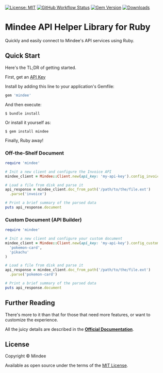 [![License: MIT](https://img.shields.io/github/license/mindee/mindee-api-ruby)](https://opensource.org/licenses/MIT)
[![GitHub Workflow Status](https://img.shields.io/github/actions/workflow/status/mindee/mindee-api-ruby/test.yml)](https://github.com/mindee/mindee-api-ruby)
[![Gem Version](https://img.shields.io/gem/v/mindee)](https://rubygems.org/gems/mindee)
[![Downloads](https://img.shields.io/gem/dt/mindee.svg)](https://rubygems.org/gems/mindee)

# Mindee API Helper Library for Ruby
Quickly and easily connect to Mindee's API services using Ruby.

## Quick Start
Here's the TL;DR of getting started.

First, get an [API Key](https://developers.mindee.com/docs/create-api-key)

Install by adding this line to your application's Gemfile:

```ruby
gem 'mindee'
```

And then execute:

    $ bundle install

Or install it yourself as:

    $ gem install mindee

Finally, Ruby away!

### Off-the-Shelf Document
```ruby
require 'mindee'

# Init a new client and configure the Invoice API
mindee_client = Mindee::Client.new(api_key: 'my-api-key').config_invoice

# Load a file from disk and parse it
api_response = mindee_client.doc_from_path('/path/to/the/file.ext')
  .parse('invoice')

# Print a brief summary of the parsed data
puts api_response.document
```

### Custom Document (API Builder)
```ruby
require 'mindee'

# Init a new client and configure your custom document
mindee_client = Mindee::Client.new(api_key: 'my-api-key').config_custom_doc(
  'pokemon-card',
  'pikachu'
)

# Load a file from disk and parse it
api_response = mindee_client.doc_from_path('/path/to/the/file.ext')
  .parse('pokemon-card')

# Print a brief summary of the parsed data
puts api_response.document
```

## Further Reading
There's more to it than that for those that need more features, or want to
customize the experience.

All the juicy details are described in the
**[Official Documentation](https://developers.mindee.com/docs/ruby-getting-started)**.

## License
Copyright © Mindee

Available as open source under the terms of the [MIT License](https://opensource.org/licenses/MIT).
